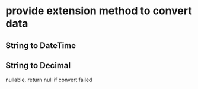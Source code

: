 ﻿# provide extension method to convert data

## String to DateTime
## String to Decimal
nullable, return null if convert failed
